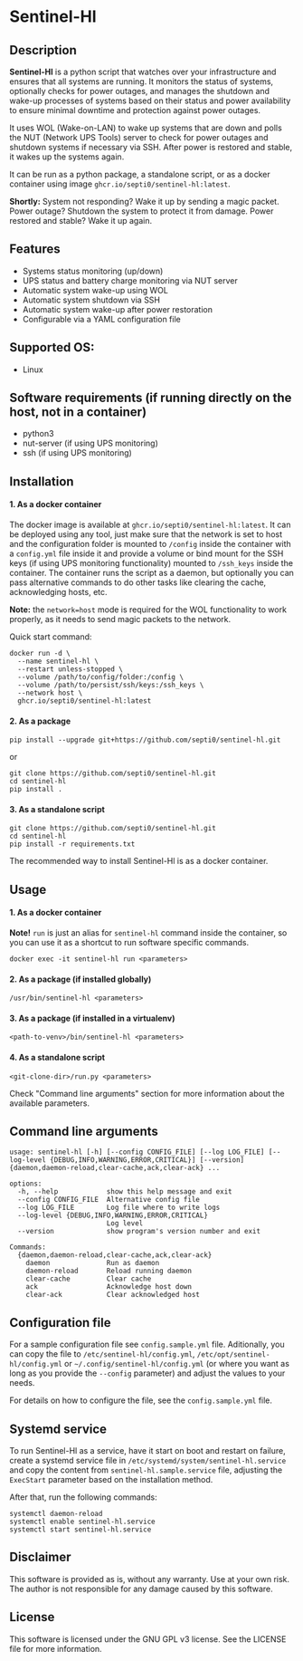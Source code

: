 # Sentinel-Hl

## Description

**Sentinel-Hl** is a python script that watches over your infrastructure and ensures that all systems are running. It monitors the status of systems, optionally checks for power outages, and manages the shutdown and wake-up processes of systems based on their status and power availability to ensure minimal downtime and protection against power outages.

It uses WOL (Wake-on-LAN) to wake up systems that are down and polls the NUT (Network UPS Tools) server to check for power outages and shutdown systems if necessary via SSH. After power is restored and stable, it wakes up the systems again.

It can be run as a python package, a standalone script, or as a docker container using image `ghcr.io/septi0/sentinel-hl:latest`.

**Shortly:** System not responding? Wake it up by sending a magic packet. Power outage? Shutdown the system to protect it from damage. Power restored and stable? Wake it up again.

## Features
- Systems status monitoring (up/down)
- UPS status and battery charge monitoring via NUT server
- Automatic system wake-up using WOL
- Automatic system shutdown via SSH
- Automatic system wake-up after power restoration
- Configurable via a YAML configuration file

## Supported OS:
- Linux

## Software requirements (if running directly on the host, not in a container)

- python3
- nut-server (if using UPS monitoring)
- ssh (if using UPS monitoring)

## Installation

#### 1. As a docker container
The docker image is available at `ghcr.io/septi0/sentinel-hl:latest`. It can be deployed using any tool, just make sure that the network is set to host and the configuration folder is mounted to `/config` inside the container with a `config.yml` file inside it and provide a volume or bind mount for the SSH keys (if using UPS monitoring functionality) mounted to `/ssh_keys` inside the container. The container runs the script as a daemon, but optionally you can pass alternative commands to do other tasks like clearing the cache, acknowledging hosts, etc.

**Note:** the `network=host` mode is required for the WOL functionality to work properly, as it needs to send magic packets to the network.

Quick start command:
```
docker run -d \
  --name sentinel-hl \
  --restart unless-stopped \
  --volume /path/to/config/folder:/config \
  --volume /path/to/persist/ssh/keys:/ssh_keys \
  --network host \
  ghcr.io/septi0/sentinel-hl:latest
```

#### 2. As a package

```
pip install --upgrade git+https://github.com/septi0/sentinel-hl.git
```

or 

```
git clone https://github.com/septi0/sentinel-hl.git
cd sentinel-hl
pip install .
```

#### 3. As a standalone script

```
git clone https://github.com/septi0/sentinel-hl.git
cd sentinel-hl
pip install -r requirements.txt
```

The recommended way to install Sentinel-Hl is as a docker container.

## Usage

#### 1. As a docker container

**Note!** `run` is just an alias for `sentinel-hl` command inside the container, so you can use it as a shortcut to run software specific commands.

```
docker exec -it sentinel-hl run <parameters>
```

#### 2. As a package (if installed globally)

```
/usr/bin/sentinel-hl <parameters>
```

#### 3. As a package (if installed in a virtualenv)

```
<path-to-venv>/bin/sentinel-hl <parameters>
```

#### 4. As a standalone script

```
<git-clone-dir>/run.py <parameters>
```

Check "Command line arguments" section for more information about the available parameters.

## Command line arguments

```
usage: sentinel-hl [-h] [--config CONFIG_FILE] [--log LOG_FILE] [--log-level {DEBUG,INFO,WARNING,ERROR,CRITICAL}] [--version] {daemon,daemon-reload,clear-cache,ack,clear-ack} ...

options:
  -h, --help            show this help message and exit
  --config CONFIG_FILE  Alternative config file
  --log LOG_FILE        Log file where to write logs
  --log-level {DEBUG,INFO,WARNING,ERROR,CRITICAL}
                        Log level
  --version             show program's version number and exit

Commands:
  {daemon,daemon-reload,clear-cache,ack,clear-ack}
    daemon              Run as daemon
    daemon-reload       Reload running daemon
    clear-cache         Clear cache
    ack                 Acknowledge host down
    clear-ack           Clear acknowledged host
```

## Configuration file

For a sample configuration file see `config.sample.yml` file. Aditionally, you can copy the file to `/etc/sentinel-hl/config.yml`, `/etc/opt/sentinel-hl/config.yml` or `~/.config/sentinel-hl/config.yml` (or where you want as long as you provide the `--config` parameter) and adjust the values to your needs.

For details on how to configure the file, see the `config.sample.yml` file.

## Systemd service

To run Sentinel-Hl as a service, have it start on boot and restart on failure, create a systemd service file in `/etc/systemd/system/sentinel-hl.service` and copy the content from `sentinel-hl.sample.service` file, adjusting the `ExecStart` parameter based on the installation method.

After that, run the following commands:

```
systemctl daemon-reload
systemctl enable sentinel-hl.service
systemctl start sentinel-hl.service
```

## Disclaimer

This software is provided as is, without any warranty. Use at your own risk. The author is not responsible for any damage caused by this software.

## License

This software is licensed under the GNU GPL v3 license. See the LICENSE file for more information.